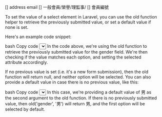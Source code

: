 [] address email
[] 一般會員/榮譽/理監事/
[] 會員編號


To set the value of a select element in Laravel, you can use the old function helper to retrieve the previously submitted value, or set a default value if none is set.

Here's an example code snippet:

bash
Copy code
<select name="gender" id="gender" class="mt-1 block w-full shadow-sm border-gray-300 rounded-md">
    <option value="男" {{ old('gender') == '男' ? 'selected' : '' }}>男</option>
    <option value="女" {{ old('gender') == '女' ? 'selected' : '' }}>女</option>
</select>
In the code above, we're using the old function to retrieve the previously submitted value for the gender field. We're then checking if the value matches each option, and setting the selected attribute accordingly.

If no previous value is set (i.e. it's a new form submission), then the old function will return null, and neither option will be selected. You can also provide a default value in case there is no previous value, like this:

bash
Copy code
<select name="gender" id="gender" class="mt-1 block w-full shadow-sm border-gray-300 rounded-md">
    <option value="男" {{ old('gender', '男') == '男' ? 'selected' : '' }}>男</option>
    <option value="女" {{ old('gender', '男') == '女' ? 'selected' : '' }}>女</option>
</select>
In this case, we're providing a default value of 男 as the second argument to the old function. If there is no previously submitted value, then old('gender', '男') will return 男, and the first option will be selected by default.
